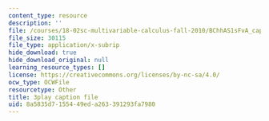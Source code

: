 ```yaml
---
content_type: resource
description: ''
file: /courses/18-02sc-multivariable-calculus-fall-2010/BChhAS1sFvA_captions.vtt
file_size: 30115
file_type: application/x-subrip
hide_download: true
hide_download_original: null
learning_resource_types: []
license: https://creativecommons.org/licenses/by-nc-sa/4.0/
ocw_type: OCWFile
resourcetype: Other
title: 3play caption file
uid: 8a5835d7-1554-49ed-a263-391293fa7980
---
```

